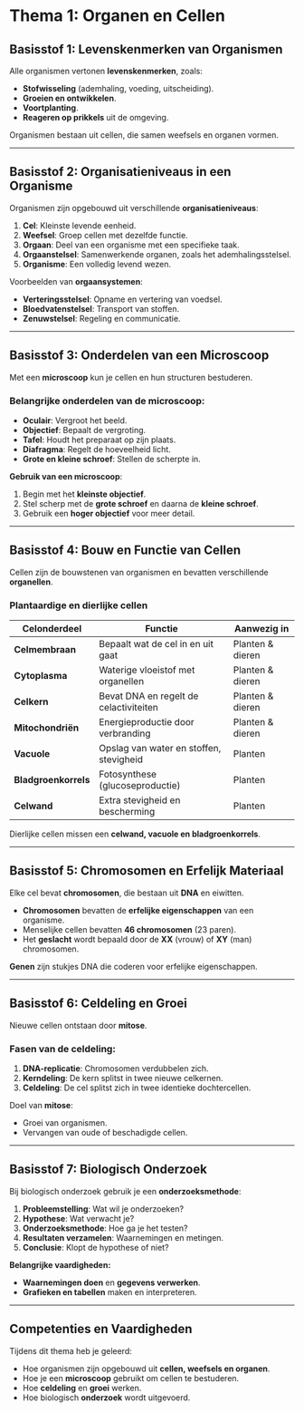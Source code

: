 # **Thema 1: Organen en Cellen**

## **Basisstof 1: Levenskenmerken van Organismen**
Alle organismen vertonen **levenskenmerken**, zoals:

- **Stofwisseling** (ademhaling, voeding, uitscheiding).
- **Groeien en ontwikkelen**.
- **Voortplanting**.
- **Reageren op prikkels** uit de omgeving.

Organismen bestaan uit cellen, die samen weefsels en organen vormen.

---

## **Basisstof 2: Organisatieniveaus in een Organisme**
Organismen zijn opgebouwd uit verschillende **organisatieniveaus**:

1. **Cel**: Kleinste levende eenheid.
2. **Weefsel**: Groep cellen met dezelfde functie.
3. **Orgaan**: Deel van een organisme met een specifieke taak.
4. **Orgaanstelsel**: Samenwerkende organen, zoals het ademhalingsstelsel.
5. **Organisme**: Een volledig levend wezen.

Voorbeelden van **orgaansystemen**:

- **Verteringsstelsel**: Opname en vertering van voedsel.
- **Bloedvatenstelsel**: Transport van stoffen.
- **Zenuwstelsel**: Regeling en communicatie.

---

## **Basisstof 3: Onderdelen van een Microscoop**
Met een **microscoop** kun je cellen en hun structuren bestuderen.

### **Belangrijke onderdelen van de microscoop:**
- **Oculair**: Vergroot het beeld.
- **Objectief**: Bepaalt de vergroting.
- **Tafel**: Houdt het preparaat op zijn plaats.
- **Diafragma**: Regelt de hoeveelheid licht.
- **Grote en kleine schroef**: Stellen de scherpte in.

**Gebruik van een microscoop**:

1. Begin met het **kleinste objectief**.
2. Stel scherp met de **grote schroef** en daarna de **kleine schroef**.
3. Gebruik een **hoger objectief** voor meer detail.

---

## **Basisstof 4: Bouw en Functie van Cellen**
Cellen zijn de bouwstenen van organismen en bevatten verschillende **organellen**.

### **Plantaardige en dierlijke cellen**

| Celonderdeel | Functie | Aanwezig in |
|-------------|---------|------------|
| **Celmembraan** | Bepaalt wat de cel in en uit gaat | Planten & dieren |
| **Cytoplasma** | Waterige vloeistof met organellen | Planten & dieren |
| **Celkern** | Bevat DNA en regelt de celactiviteiten | Planten & dieren |
| **Mitochondriën** | Energieproductie door verbranding | Planten & dieren |
| **Vacuole** | Opslag van water en stoffen, stevigheid | Planten |
| **Bladgroenkorrels** | Fotosynthese (glucoseproductie) | Planten |
| **Celwand** | Extra stevigheid en bescherming | Planten |

Dierlijke cellen missen een **celwand, vacuole en bladgroenkorrels**.

---

## **Basisstof 5: Chromosomen en Erfelijk Materiaal**
Elke cel bevat **chromosomen**, die bestaan uit **DNA** en eiwitten.

- **Chromosomen** bevatten de **erfelijke eigenschappen** van een organisme.
- Menselijke cellen bevatten **46 chromosomen** (23 paren).
- Het **geslacht** wordt bepaald door de **XX** (vrouw) of **XY** (man) chromosomen.

**Genen** zijn stukjes DNA die coderen voor erfelijke eigenschappen.

---

## **Basisstof 6: Celdeling en Groei**
Nieuwe cellen ontstaan door **mitose**.

### **Fasen van de celdeling:**
1. **DNA-replicatie**: Chromosomen verdubbelen zich.
2. **Kerndeling**: De kern splitst in twee nieuwe celkernen.
3. **Celdeling**: De cel splitst zich in twee identieke dochtercellen.

Doel van **mitose**:
- Groei van organismen.
- Vervangen van oude of beschadigde cellen.

---

## **Basisstof 7: Biologisch Onderzoek**
Bij biologisch onderzoek gebruik je een **onderzoeksmethode**:

1. **Probleemstelling**: Wat wil je onderzoeken?
2. **Hypothese**: Wat verwacht je?
3. **Onderzoeksmethode**: Hoe ga je het testen?
4. **Resultaten verzamelen**: Waarnemingen en metingen.
5. **Conclusie**: Klopt de hypothese of niet?

**Belangrijke vaardigheden:**
- **Waarnemingen doen** en **gegevens verwerken**.
- **Grafieken en tabellen** maken en interpreteren.

---

## **Competenties en Vaardigheden**
Tijdens dit thema heb je geleerd:

- Hoe organismen zijn opgebouwd uit **cellen, weefsels en organen**.
- Hoe je een **microscoop** gebruikt om cellen te bestuderen.
- Hoe **celdeling** en **groei** werken.
- Hoe biologisch **onderzoek** wordt uitgevoerd.